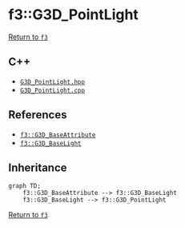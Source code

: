 # f3::G3D_PointLight

[Return to `f3`](/docs/f3.md)

## C++

- [`G3D_PointLight.hpp`](/src/f3/G3D_PointLight.hpp)
- [`G3D_PointLight.cpp`](/src/f3/G3D_PointLight.cpp)

## References

- [`f3::G3D_BaseAttribute`](/docs/f3/G3D_BaseAttribute.md)
- [`f3::G3D_BaseLight`](/docs/f3/G3D_BaseLight.md)

## Inheritance

```mermaid
graph TD;
    f3::G3D_BaseAttribute --> f3::G3D_BaseLight
    f3::G3D_BaseLight --> f3::G3D_PointLight
```

[Return to `f3`](/docs/f3.md)